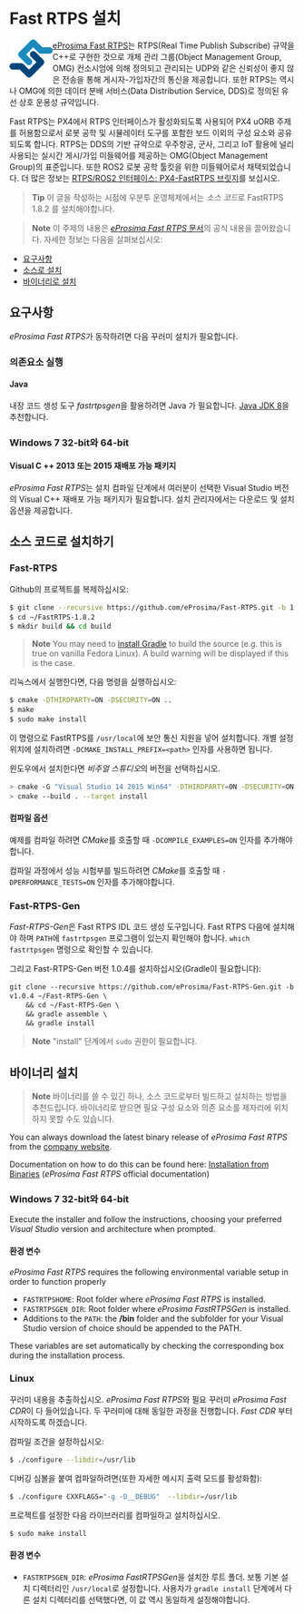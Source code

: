 # Fast RTPS 설치

<img alt="logo" src="../../assets/fastrtps/eprosima_logo.png" style="float:left;" /> [eProsima Fast RTPS](http://eprosima-fast-rtps.readthedocs.io/en/latest/)는 RTPS(Real Time Publish Subscribe) 규약을 C++로 구현한 것으로 개체 관리 그룹(Object Management Group, OMG) 컨소시엄에 의해 정의되고 관리되는 UDP와 같은 신뢰성이 좋지 않은 전송을 통해 게시자-가입자간의 통신을 제공합니다. 또한 RTPS는 역시나 OMG에 의한 데이터 분배 서비스(Data Distribution Service, DDS)로 정의된 유선 상호 운용성 규약입니다.

Fast RTPS는 PX4에서 RTPS 인터페이스가 활성화되도록 사용되어 PX4 uORB 주제를 허용함으로서 로봇 공학 및 시뮬레이터 도구를 포함한 보드 이외의 구성 요소와 공유되도록 합니다. RTPS는 DDS의 기반 규약으로 우주항공, 군사, 그리고 IoT 활용에 널리 사용되는 실시간 게시/가입 미들웨어를 제공하는 OMG(Object Management Group)의 표준입니다. 또한 ROS2 로봇 공학 툴킷을 위한 미들웨어로서 채택되었습니다. 더 많은 정보는 [RTPS/ROS2 인터페이스: PX4-FastRTPS 브릿지](../middleware/micrortps.md)를 보십시오.

> **Tip** 이 글을 작성하는 시점에 우분투 운영체제에서는 *소스 코드*로 FastRTPS 1.8.2 를 설치해야합니다.

<span></span>

> **Note** 이 주제의 내용은 [*eProsima Fast RTPS* 문서](http://eprosima-fast-rtps.readthedocs.io/en/latest/)의 공식 내용을 끌어왔습니다. 자세한 정보는 다음을 살펴보십시오:

* [요구사항](http://eprosima-fast-rtps.readthedocs.io/en/latest/requirements.html#requirements)
* [소스로 설치](http://eprosima-fast-rtps.readthedocs.io/en/latest/sources.html#installation-from-sources)
* [바이너리로 설치](http://eprosima-fast-rtps.readthedocs.io/en/latest/binaries.html#installation-from-binaries)

## 요구사항

*eProsima Fast RTPS*가 동작하려면 다음 꾸러미 설치가 필요합니다.

### 의존요소 실행

#### Java

내장 코드 생성 도구 *fastrtpsgen*을 활용하려면 Java 가 필요합니다. [Java JDK 8](http://www.oracle.com/technetwork/java/javase/downloads/jdk8-downloads-2133151.html)을 추천합니다.

### Windows 7 32-bit와 64-bit

#### Visual C ++ 2013 또는 2015 재배포 가능 패키지

*eProsima Fast RTPS*는 설치 컴파일 단계에서 여러분이 선택한 Visual Studio 버전의 Visual C++ 재배포 가능 패키지가 필요합니다. 설치 관리자에서는 다운로드 및 설치 옵션을 제공합니다.

## 소스 코드로 설치하기

### Fast-RTPS

Github의 프로젝트를 복제하십시오:

```sh
$ git clone --recursive https://github.com/eProsima/Fast-RTPS.git -b 1.8.x ~/FastRTPS-1.8.2
$ cd ~/FastRTPS-1.8.2
$ mkdir build && cd build
```

> **Note** You may need to [install Gradle](https://gradle.org/install/) to build the source (e.g. this is true on vanilla Fedora Linux). A build warning will be displayed if this is the case.

리눅스에서 실행한다면, 다음 명령을 실행하십시오:

```sh
$ cmake -DTHIRDPARTY=ON -DSECURITY=ON ..
$ make
$ sudo make install
```

이 명령으로 FastRTPS를 `/usr/local`에 보안 통신 지원을 넣어 설치합니다. 개별 설정 위치에 설치하려면 `-DCMAKE_INSTALL_PREFIX=<path>` 인자를 사용하면 됩니다.

윈도우에서 설치한다면 *비주얼 스튜디오*의 버전을 선택하십시오.

```sh
> cmake -G "Visual Studio 14 2015 Win64" -DTHIRDPARTY=ON -DSECURITY=ON ..
> cmake --build . --target install
```

#### 컴파일 옵션

예제를 컴파일 하려면 *CMake*를 호출할 때 `-DCOMPILE_EXAMPLES=ON` 인자를 추가해야합니다.

컴파일 과정에서 성능 시험부를 빌드하려면 *CMake*를 호출할 때 `-DPERFORMANCE_TESTS=ON` 인자를 추가해야합니다.

### Fast-RTPS-Gen

*Fast-RTPS-Gen*은 Fast RTPS IDL 코드 생성 도구입니다. Fast RTPS 다음에 설치해야 하며 `PATH`에 `fastrtpsgen` 프로그램이 있는지 확인해야 합니다. `which fastrtpsgen` 명령으로 확인할 수 있습니다.

그리고 Fast-RTPS-Gen 버전 1.0.4를 설치하십시오(Gradle이 필요합니다):

    git clone --recursive https://github.com/eProsima/Fast-RTPS-Gen.git -b v1.0.4 ~/Fast-RTPS-Gen \
        && cd ~/Fast-RTPS-Gen \
        && gradle assemble \
        && gradle install
    

> **Note** "install" 단계에서 `sudo` 권한이 필요합니다.

## 바이너리 설치

> **Note** 바이너리를 쓸 수 있긴 하나, 소스 코드로부터 빌드하고 설치하는 방법을 추천드립니다. 바이너리로 받으면 필요 구성 요소와 의존 요소를 제자리에 위치하지 못할 수도 있습니다.

You can always download the latest binary release of *eProsima Fast RTPS* from the [company website](http://www.eprosima.com/).

Documentation on how to do this can be found here: [Installation from Binaries](http://eprosima-fast-rtps.readthedocs.io/en/latest/binaries.html#installation-from-binaries) (*eProsima Fast RTPS* official documentation)

### Windows 7 32-bit와 64-bit

Execute the installer and follow the instructions, choosing your preferred *Visual Studio* version and architecture when prompted.

#### 환경 변수

*eProsima Fast RTPS* requires the following environmental variable setup in order to function properly

* `FASTRTPSHOME`: Root folder where *eProsima Fast RTPS* is installed.
* `FASTRTPSGEN_DIR`: Root folder where *eProsima FastRTPSGen* is installed.
* Additions to the `PATH`: the **/bin** folder and the subfolder for your Visual Studio version of choice should be appended to the PATH.

These variables are set automatically by checking the corresponding box during the installation process.

### Linux

꾸러미 내용을 추출하십시오. *eProsima Fast RTPS*와 필요 꾸러미 *eProsima Fast CDR*이 다 들어있습니다. 두 꾸러미에 대해 동일한 과정을 진행합니다. *Fast CDR* 부터 시작하도록 하겠습니다.

컴파일 조건을 설정하십시오:

```sh
$ ./configure --libdir=/usr/lib
```

디버깅 심볼을 붙여 컴파일하려면(또한 자세한 메시지 출력 모드를 활성화함):

```sh
$ ./configure CXXFLAGS="-g -D__DEBUG"  --libdir=/usr/lib
```

프로젝트를 설정한 다음 라이브러리를 컴파일하고 설치하십시오.

```sh
$ sudo make install
```

#### 환경 변수

* `FASTRTPSGEN_DIR`: *eProsima FastRTPSGen*을 설치한 루트 폴더. 보통 기본 설치 디렉터리인 `/usr/local`로 설정합니다. 사용자가 `gradle install` 단계에서 다른 설치 디렉터리를 선택했다면, 이 값 역시 동일하게 설정해야합니다.